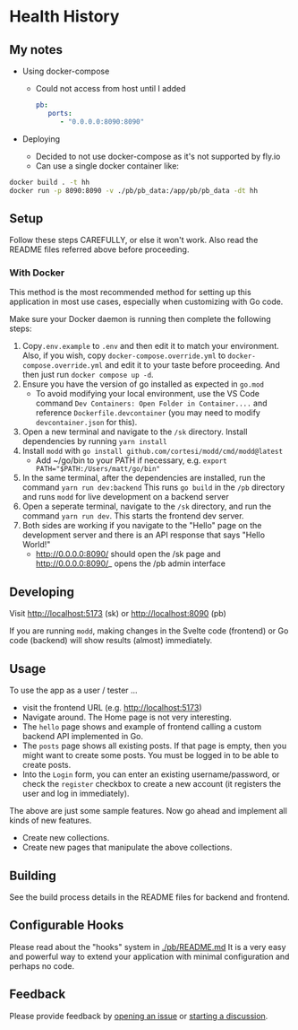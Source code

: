 # Health History

## My notes

- Using docker-compose
  - Could not access from host until I added

      ```yml
      pb:
         ports:
            - "0.0.0.0:8090:8090"
      ```

- Deploying
  - Decided to not use docker-compose as it's not supported by fly.io
  - Can use a single docker container like:

```bash
docker build . -t hh 
docker run -p 8090:8090 -v ./pb/pb_data:/app/pb/pb_data -dt hh
```

## Setup

Follow these steps CAREFULLY, or else it won't work. Also read the README files referred above before proceeding.

### With Docker

This method is the most recommended method for setting up this application in most use cases, especially when customizing with Go code.

Make sure your Docker daemon is running then complete the following steps:

1. Copy`.env.example` to `.env` and then edit it to match your environment.
   Also, if you wish, copy `docker-compose.override.yml` to `docker-compose.override.yml`
   and edit it to your taste before proceeding.
   And then just run `docker compose up -d`.
2. Ensure you have the version of go installed as expected in `go.mod`
   - To avoid modifying your local environment, use the VS Code command `Dev Containers: Open Folder in Container....` and reference `Dockerfile.devcontainer` (you may need to modify `devcontainer.json` for this).
3. Open a new terminal and navigate to the `/sk` directory. Install dependencies by
   running `yarn install`
4. Install `modd` with `go install github.com/cortesi/modd/cmd/modd@latest`
   - Add ~/go/bin to your PATH if necessary, e.g. `export PATH="$PATH:/Users/matt/go/bin"`
5. In the same terminal, after the dependencies are installed, run the command `yarn run dev:backend`
   This runs `go build` in the `/pb` directory and runs `modd` for live development on a
   backend server
6. Open a seperate terminal, navigate to the `/sk` directory, and run the command `yarn run dev`.
   This starts the frontend dev server.
7. Both sides are working if you navigate to the "Hello" page on the development server
   and there is an API response that says "Hello World!"
   - <http://0.0.0.0:8090/> should open the /sk page and <http://0.0.0.0:8090/>_ opens the /pb admin interface

## Developing

Visit <http://localhost:5173> (sk) or <http://localhost:8090> (pb)

If you are running `modd`, making changes in the Svelte code (frontend) or Go code (backend) will show
results (almost) immediately.

## Usage

To use the app as a user / tester ...

- visit the frontend URL (e.g. <http://localhost:5173>)
- Navigate around. The Home page is not very interesting.
- The `hello` page shows and example of frontend calling a custom backend API implemented in Go.
- The `posts` page shows all existing posts. If that page is empty, then you might want to create some posts. You must be logged in to be able to create posts.
- Into the `Login` form, you can enter an existing username/password, or check the `register` checkbox to create a new account (it registers the user and log in immediately).

The above are just some sample features. Now go ahead and implement all kinds of new features.

- Create new collections.
- Create new pages that manipulate the above collections.

## Building

See the build process details in the README files for backend and frontend.

## Configurable Hooks

Please read about the "hooks" system in [./pb/README.md](./pb/README.md)
It is a very easy and powerful way to extend your application with minimal
configuration and perhaps no code.

## Feedback

Please provide feedback by
[opening an issue](https://github.com/spinspire/pocketbase-sveltekit-starter/issues/new)
or
[starting a discussion](https://github.com/spinspire/pocketbase-sveltekit-starter/discussions).
